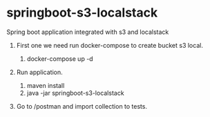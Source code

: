 # springboot-s3-localstack
Spring boot application integrated with s3 and localstack

1. First one we need run docker-compose to create bucket s3 local.
   1. docker-compose up -d

2. Run application.
   1. maven install
   2. java -jar springboot-s3-localstack

3. Go to /postman and import collection to tests.